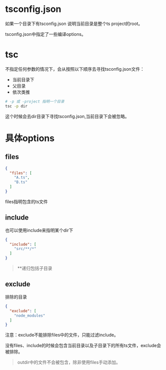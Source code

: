 # tsconfig.json
如果一个目录下有tsconfig.json 说明当前目录是整个ts project的root。

tsconfig.json中指定了一些编译options。

# tsc
不指定任何参数的情况下，会从按照以下顺序去寻找tsconfig.json文件：
+ 当前目录下
+ 父目录
+ 依次类推

```sh
# -p 或 -project 指明一个目录
tsc -p dir
```
这个时候会去dir目录下寻找tsconfig.json,当前目录下会被忽略。

# 具体options
## files
```json
{
  "files": [
    "A.ts",
    "B.ts"
  ]
}
```
files指明包含的ts文件

## include
也可以使用include来指明某个dir下
```json
{
  "include": [
    "src/**/*"
  ]
}
```
> **递归包括子目录

## exclude
排除的目录
```json
{
  "exclude": [
    "node_modules"
  ]
}
```
注意：exclude不能排除files中的文件，只能过滤include。

没有files、include的时候会包含当前目录以及子目录下的所有ts文件，exclude会被排除。

> outdir中的文件不会被包含，除非使用files手动添加。
